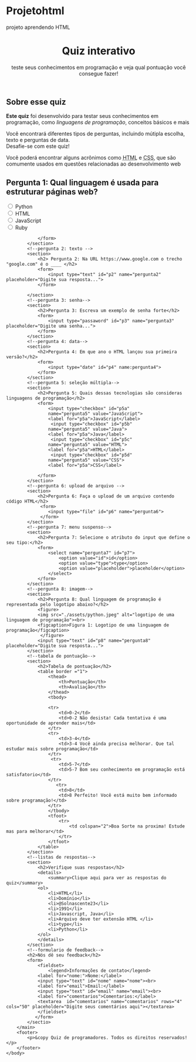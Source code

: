 # Projetohtml
projeto aprendendo HTML
<!DOCTYPE html>

<html>
    <head>
        <title>Quiz</title>
        <meta name="description" content="Um quiz interativo para testar seus conhecimentos">
    </head>
    <body>
        <header>
            <h1>Quiz interativo</h1>
            <p>teste seus conhecimentos em programação e veja qual pontuação você consegue fazer!</p>
        </header>
        <main> 
            <!--introdução-->
            <section>
                <h2>Sobre esse quiz</h2>
                <p><strong>Este quiz</strong> foi desenvolvido para testar seus conhecimentos em programação, como <em>linguagens de programação</em>, conceitos básicos e mais</p>
                <p>Você encontrará diferentes tipos de perguntas, incluindo mútipla escolha, texto e perguntas de data. <br>Desafie-se com este quiz!</p>
                <p>Você poderá encontrar alguns acrônimos como <abbr title="hyperText Markup Language">HTML</abbr> e <abbr title="Cascading Style Sheets">CSS</abbr>, que são comumente usados em questões relacionadas ao desenvolvimento web</p>
            </section>
            <!--pergunta 1: múltipla escolha-->
            <section>
                <h2>Pergunta 1: Qual linguagem é usada para estruturar páginas web? </h2>
                <form>
                    <input type="radio" value="Python" id="p1a" name="pergunta1">
                    <label for="p1a">Python</label><br>
                     <input type="radio" value="HTML" id="p1b" name="pergunta1">
                    <label for="p1b">HTML</label><br>
                     <input type="radio" value="JavaScript" id="p1c" name="pergunta1">
                    <label for="p1c">JavaScript</label><br>
                     <input type="radio" value="Ruby" id="p1d" name="pergunta1">
                    <label for="p1d">Ruby</label>

                </form>
            </section> 
            <!--pergunta 2: texto -->
            <section>
                <h2> Pergunta 2: Na URL https://www.google.com o trecho "google.com" é o ____ </h2>
                <form>
                    <input type="text" id="p2" name="pergunta2" placeholder="Digite sua resposta...">
                </form>

            </section>
            <!--pergunta 3: senha-->
            <section>
                <h2>Pergunta 3: Escreva um exemplo de senha forte</h2>
                <form>
                    <input type="passaword" id="p3" name="pergunta3" placeholder="Digite uma senha...">
                </form>
            </section>
            <!--pergunta 4: data-->
            <section>
                <h2>Pergunta 4: Em que ano o HTML lançou sua primeira versão?</h2>
                <form>
                    <input type="date" id="p4" name:pergunta4">
                </form>
            </section>
            <!--pergunta 5: seleção múltipla-->
            <section>
                <h2>Pergunta 5: Quais dessas tecnologias são consideras linguagens de programação</h2>
                <form>
                    <input type="checkbox" id="p5a"
                    name="pergunta5" value="JavaScript">
                    <label for="p5a">JavaScript</label>
                     <input type="checkbox" id="p5b"
                    name="pergunta5" value="Java">
                    <label for="p5a">Java</label>
                     <input type="checkbox" id="p5c"
                    name="pergunta5" value="HTML">
                    <label for="p5a">HTML</label>
                     <input type="checkbox" id="p5d"
                    name="pergunta5" value="CSS">
                    <label for="p5a">CSS</label>
                
                </form>
            </section>
            <!--pergunta 6: upload de arquivo -->
            <section>
                <h2>Pergunta 6: Faça o upload de um arquivo contendo código HTML</h2>
                 <form>
                    <input type="file" id="p6" name="pergunta6">
                 </form>
            </section>
            <!--pergunta 7: menu suspenso-->
            <section>
                <h2>Pergunta 7: Selecione o atributo do input que define o seu tipo:</h2>
                <form>
                    <select name="pergunta7" id="p7">
                        <option value="id">id</option>
                        <option value="type">type</option>
                        <option value="placeholder">placeholder</option>
                    </select>
                </form>
            </section>
            <!--pergunta 8: imagem-->
            <section>
                <h2>Pergunta 8: Qual linguagem de programação é representada pelo logotipo abaixo?</h2>
                <figure>
                <img src="./assets/python.jpeg" alt="logotipo de uma linguagem de programação"><br>
                <figcaption>Figura 1: Logotipo de uma linguagem de programação</figcaption>
                 </figure>
                <input type="text" id="p8" name="pergunta8" placeholder="Digite sua resposta...">
            </section>
            <!--tabela de pontuação-->
            <section>
                <h2>Tabela de pontuação</h2>
                <table border ="1">
                    <thead>
                        <th>Pontuação</th>
                        <th>Avaliação</th>
                    </thead>
                    <tbody>
                  
                    <tr>
                        <td>0-2</td>
                        <td>0-2 Não desista! Cada tentativa é uma oportunidade de aprender mais</td>
                    </tr>
                    <tr>
                        <td>3-4</td>
                        <td>3-4 Você ainda precisa melhorar. Que tal estudar mais sobre programação</td>
                    </tr>
                     <tr>
                        <td>5-7</td>
                        <td>5-7 Bom seu conhecimento em programação está satisfatorio</td>
                    </tr>
                       <tr>
                        <td>8</td>
                        <td>8 Perfeito! Você está muito bem informado sobre programação!</td>
                    </tr>
                    </tbody>
                    <tfoot>
                        <tr>
                            <td colspan="2">Boa Sorte na proxima! Estude mas para melhorar</td>
                        </tr>
                    </tfoot>
                </table>
            </section>
            <!--listas de respostas-->
            <section>
                <h2>Verifique suas respostas</h2>
                <details> 
                    <summary>Clique aqui para ver as respostas do quiz</summary>
                <ol>
                    <li>HTML</li>
                    <li>Domínio</li>
                    <li>@Solnascente23</li>
                    <li>1991</li>
                    <li>Javascript, Java</li>
                    <li>Arquivo deve ter extensão HTML </li>
                    <li>type</li>
                    <li>Python</li>
                </ol>
                </details>
            </section>
            <!--formulario de feedback-->
            <h2>Nós dê seu feedback</h2>
            <form>
                <fieldset>
                    <legend>Informações de contato</legend>
                <label for="nome:">Nome:</label>
                <input type="text" id="nome" name="nome"><br>
                <label for="email">Email:</label>
                <input type="text" id="email" name="email"><br>
                <label for="comentarios">Comentarios:</label>
                <textarea  id="comentarios" name="comentarios" rows="4" cols="50" placeholder="Digite seus comentários aqui"></textarea>
                </fieldset>
               </form>
            </sectio>
        </main>
        <footer>
            <p>&copy Quiz de programadores. Todos os direitos reservados!</p>
        </footer>
    </body>

</html>
